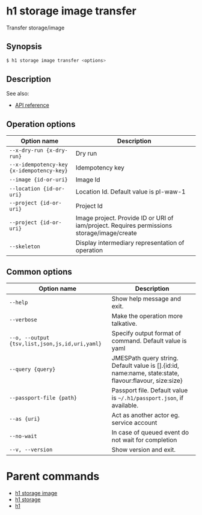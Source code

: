 
# h1 storage image transfer

Transfer storage/image

## Synopsis

```bash
$ h1 storage image transfer <options>
```

## Description

See also:

* [API reference](https://api.hyperone.com/v2/docs#operation/storage_project_image_transfer)

## Operation options

| Option name                                   | Description                                                                                |
| --------------------------------------------- | ------------------------------------------------------------------------------------------ |
| ```--x-dry-run {x-dry-run}```                 | Dry run                                                                                    |
| ```--x-idempotency-key {x-idempotency-key}``` | Idempotency key                                                                            |
| ```--image {id-or-uri}```                     | Image Id                                                                                   |
| ```--location {id-or-uri}```                  | Location Id. Default value is pl-waw-1                                                     |
| ```--project {id-or-uri}```                   | Project Id                                                                                 |
| ```--project {id-or-uri}```                   | Image project. Provide ID or URI of iam/project. Requires permissions storage/image/create |
| ```--skeleton```                              | Display intermediary representation of operation                                           |

## Common options

| Option name                                        | Description                                                                                               |
| -------------------------------------------------- | --------------------------------------------------------------------------------------------------------- |
| ```--help```                                       | Show help message and exit.                                                                               |
| ```--verbose```                                    | Make the operation more talkative.                                                                        |
| ```--o, --output {tsv,list,json,js,id,uri,yaml}``` | Specify output format of command. Default value is yaml                                                   |
| ```--query {query}```                              | JMESPath query string. Default value is [].\{id:id, name:name, state:state, flavour:flavour, size:size\}  |
| ```--passport-file {path}```                       | Passport file. Default value is ```~/.h1/passport.json```, if available.                                  |
| ```--as {uri}```                                   | Act as another actor eg. service account                                                                  |
| ```--no-wait```                                    | In case of queued event do not wait for completion                                                        |
| ```--v, --version```                               | Show version and exit.                                                                                    |

# Parent commands

* [h1 storage image](./../README.md)
* [h1 storage](./../../README.md)
* [h1](./../../../README.md)

